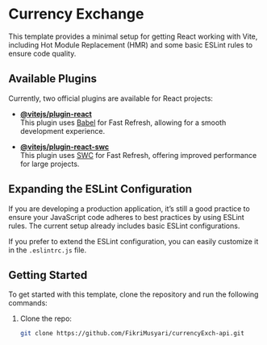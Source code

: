 # Currency Exchange

This template provides a minimal setup for getting React working with Vite, including Hot Module Replacement (HMR) and some basic ESLint rules to ensure code quality.

## Available Plugins

Currently, two official plugins are available for React projects:

- **[@vitejs/plugin-react](https://github.com/vitejs/vite-plugin-react/blob/main/packages/plugin-react/README.md)**  
  This plugin uses [Babel](https://babeljs.io/) for Fast Refresh, allowing for a smooth development experience.

- **[@vitejs/plugin-react-swc](https://github.com/vitejs/vite-plugin-react-swc)**  
  This plugin uses [SWC](https://swc.rs/) for Fast Refresh, offering improved performance for large projects.

## Expanding the ESLint Configuration

If you are developing a production application, it’s still a good practice to ensure your JavaScript code adheres to best practices by using ESLint rules. The current setup already includes basic ESLint configurations.

If you prefer to extend the ESLint configuration, you can easily customize it in the `.eslintrc.js` file.

## Getting Started

To get started with this template, clone the repository and run the following commands:

1. Clone the repo:

   ```bash
   git clone https://github.com/FikriMusyari/currencyExch-api.git
